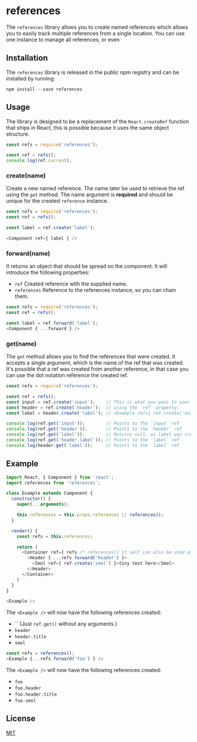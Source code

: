 # references

The `references` library allows you to create named references which allows you
to easily track multiple references from a single location. You can use
one instance to manage all references, or even

## Installation

The `references` library is released in the public npm registry and can be
installed by running:

```
npm install --save references
```

## Usage

The library is designed to be a replacement of the `React.createRef` function
that ships in React, this is possible because it uses the same object
structure.

```js
const refs = require('references');

const ref = refs();
console.log(ref.current);
```

### create(name)

Create a new named reference. The name later be used to retrieve the ref
using the `get` method. The name argument is **required** and should be
unique for the created `reference` instance.

```js
const refs = require('references');
const ref = refs();

const label = ref.create('label');

<Component ref={ label } />
```

### forward(name)

It returns an object that should be spread on the component. It will introduce
the following properties:

- `ref` Created reference with the supplied name.
- `references` Reference to the references instance, so you can chain them.

```js
const refs = require('references');
const ref = refs();

const label = ref.forward('label');
<Component { ...forward } />
```

### get(name)

The `get` method allows you to find the references that were created. It
accepts a single argument, which is the name of the ref that was created.
It's possible that a ref was created from another reference, in that case
you can use the dot notation reference the created ref.

```js
const refs = require('references');

const ref = refs();
const input = ref.create('input');    // This is what you pass to your components
const header = ref.create('header');  // using the `ref` property:
const label = header.create('label'); // <Example ref={ ref.create('example') } />

console.log(ref.get('input'));        // Points to the `input` ref
console.log(ref.get('header'));       // Points to the `header` ref
console.log(ref.get('label'));        // Returns null, as label was created as child of header
console.log(ref.get('header.label')); // Points to the `label` ref
console.log(header.get('label'));     // Points to the `label` ref
```

## Example

```js
import React, { Component } from 'react';
import references from 'references';

class Example extends Component {
  constructor() {
    super(...arguments);

    this.references = this.props.references || references();
  }

  render() {
    const refs = this.references;

    return (
      <Container ref={ refs /* references() it self can also be used as ref */ }>
        <Header { ...refs.forward('header') }>
          <Smol ref={ ref.create('smol') }>tiny text here</Smol>
        </Header>
      </Container>
    )
  }
}
```

```js
<Example />
```

The `<Example />` will now have the following references created:

- `` (Just `ref.get()` without any arguments )
- `header`
- `header.title`
- `smol`

```js
const refs = references();
<Example {...refs.forward('foo') } />
```

The `<Example />` will now have the following references created:

- `foo`
- `foo.header`
- `foo.header.title`
- `foo.smol`

## License

[MIT](./LICENSE)
